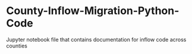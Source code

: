 # County-Inflow-Migration-Python-Code
Jupyter notebook file that contains documentation for inflow code across counties

